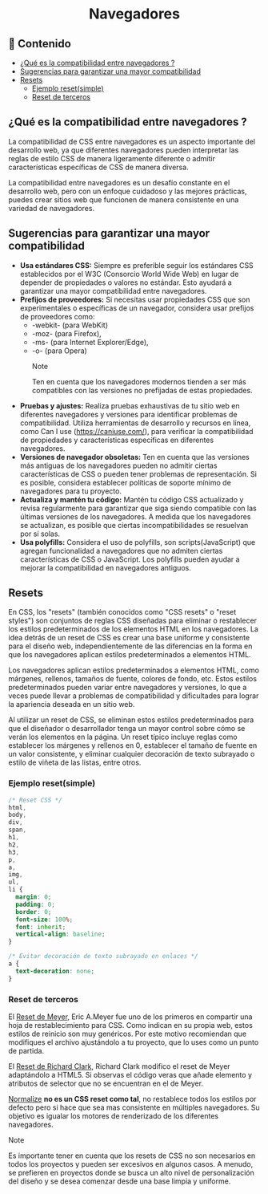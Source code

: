 <h1 align="center">Navegadores</h1>

<h2>📑 Contenido</h2>

- [¿Qué es la compatibilidad entre navegadores ?](#qué-es-la-compatibilidad-entre-navegadores-)
- [Sugerencias para garantizar una mayor compatibilidad](#sugerencias-para-garantizar-una-mayor-compatibilidad)
- [Resets](#resets)
  - [Ejemplo reset(simple)](#ejemplo-resetsimple)
  - [Reset de terceros](#reset-de-terceros)

## ¿Qué es la compatibilidad entre navegadores ?

La compatibilidad de CSS entre navegadores es un aspecto importante del desarrollo web, ya que diferentes navegadores pueden interpretar las reglas de estilo CSS de manera ligeramente diferente o admitir características específicas de CSS de manera diversa.

La compatibilidad entre navegadores es un desafío constante en el desarrollo web, pero con un enfoque cuidadoso y las mejores prácticas, puedes crear sitios web que funcionen de manera consistente en una variedad de navegadores.

## Sugerencias para garantizar una mayor compatibilidad

- **Usa estándares CSS:** Siempre es preferible seguir los estándares CSS establecidos por el W3C (Consorcio World Wide Web) en lugar de depender de propiedades o valores no estándar. Esto ayudará a garantizar una mayor compatibilidad entre navegadores.
- **Prefijos de proveedores:** Si necesitas usar propiedades CSS que son experimentales o específicas de un navegador, considera usar prefijos de proveedores como:
  - -webkit- (para WebKit)
  - -moz- (para Firefox),
  - -ms- (para Internet Explorer/Edge),
  - -o- (para Opera)
    > [!NOTE]
    >
    > Ten en cuenta que los navegadores modernos tienden a ser más compatibles con las versiones no prefijadas de estas propiedades.
- **Pruebas y ajustes:** Realiza pruebas exhaustivas de tu sitio web en diferentes navegadores y versiones para identificar problemas de compatibilidad. Utiliza herramientas de desarrollo y recursos en línea, como Can I use (https://caniuse.com/), para verificar la compatibilidad de propiedades y características específicas en diferentes navegadores.
- **Versiones de navegador obsoletas:** Ten en cuenta que las versiones más antiguas de los navegadores pueden no admitir ciertas características de CSS o pueden tener problemas de representación. Si es posible, considera establecer políticas de soporte mínimo de navegadores para tu proyecto.
- **Actualiza y mantén tu código:** Mantén tu código CSS actualizado y revisa regularmente para garantizar que siga siendo compatible con las últimas versiones de los navegadores. A medida que los navegadores se actualizan, es posible que ciertas incompatibilidades se resuelvan por sí solas.
- **Usa polyfills:** Considera el uso de polyfills, son scripts(JavaScript) que agregan funcionalidad a navegadores que no admiten ciertas características de CSS o JavaScript. Los polyfills pueden ayudar a mejorar la compatibilidad en navegadores antiguos.

## Resets

En CSS, los "resets" (también conocidos como "CSS resets" o "reset styles") son conjuntos de reglas CSS diseñadas para eliminar o restablecer los estilos predeterminados de los elementos HTML en los navegadores. La idea detrás de un reset de CSS es crear una base uniforme y consistente para el diseño web, independientemente de las diferencias en la forma en que los navegadores aplican estilos predeterminados a elementos HTML.

Los navegadores aplican estilos predeterminados a elementos HTML, como márgenes, rellenos, tamaños de fuente, colores de fondo, etc. Estos estilos predeterminados pueden variar entre navegadores y versiones, lo que a veces puede llevar a problemas de compatibilidad y dificultades para lograr la apariencia deseada en un sitio web.

Al utilizar un reset de CSS, se eliminan estos estilos predeterminados para que el diseñador o desarrollador tenga un mayor control sobre cómo se verán los elementos en la página. Un reset típico incluye reglas como establecer los márgenes y rellenos en 0, establecer el tamaño de fuente en un valor consistente, y eliminar cualquier decoración de texto subrayado o estilo de viñeta de las listas, entre otros.

### Ejemplo reset(simple)

```css
/* Reset CSS */
html,
body,
div,
span,
h1,
h2,
h3,
p,
a,
img,
ul,
li {
  margin: 0;
  padding: 0;
  border: 0;
  font-size: 100%;
  font: inherit;
  vertical-align: baseline;
}

/* Evitar decoración de texto subrayado en enlaces */
a {
  text-decoration: none;
}
```

### Reset de terceros

El [Reset de Meyer](https://meyerweb.com/eric/tools/css/reset/), Eric A.Meyer fue uno de los primeros en compartir una hoja de restablecimiento para CSS. Como indican en su propia web, estos estilos de reinicio son muy genéricos. Por este motivo recomiendan que modifiques el archivo ajustándolo a tu proyecto, que lo uses como un punto de partida.

El [Reset de Richard Clark](http://html5doctor.com/html-5-reset-stylesheet/), Richard Clark modifico el reset de Meyer adaptándolo a HTML5. Si observas el código veras que añade elemento y atributos de selector que no se encuentran en el de Meyer.

[Normalize](https://necolas.github.io/normalize.css/) **no es un CSS reset como tal**, no restablece todos los estilos por defecto pero si hace que sea mas consistente en múltiples navegadores. Su objetivo es igualar los motores de renderizado de los diferentes navegadores.

> [!NOTE]
>
> Es importante tener en cuenta que los resets de CSS no son necesarios en todos los proyectos y pueden ser excesivos en algunos casos. A menudo, se prefieren en proyectos donde se busca un alto nivel de personalización del diseño y se desea comenzar desde una base limpia y uniforme.
